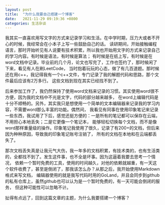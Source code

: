 ```yaml
---
layout: post
title:  "为什么我要自己搭建一个博客"
date:   2021-11-29 09:19:36 +0800
categories: 生活杂谈
---
```

我其实一直喜欢用写文字的方式来记录学习和生活。在中学时期，压力大或者不开心的时候，我经常会在小本子上写一些鼓励自己的话。
读研期间，开始接触编程语言，那时开始听见有人说要有技术积累，所以我也开始用文字的方式来记录自己的学习内容。有时候是语法，有时候是算法；
有时候是在纸上写，有时候是在word文档中记录。毕业前的几个月，论文也写完了，工作也签约了，那时候闲了下来，看见有人在刷LeetCode，
当时抱着玩玩的心态，做了有几百道题。那时候还在用c++，我记得我有一个c++文件，专门记录了我的解题代码和思路，那个文件最后应该有2万多行。
这些文档到现在其实已经找不到了。

后来参加工作了，我仍然保持了使用word文档来记录的习惯。其实使用word很不方便，因为我的文档中不光是文字，代码的部分越来越多，
在word上编辑代码是十分不顺畅的。另外，其实我只是想使用一个简单的文本编辑器来记录我的学习内容，不需要word那么丰富的功能。偶然间，
我看见有同事在使用印象笔记来记录一些东西，我试用了下后，感觉还挺方便的：一是所有的笔记都可以保存在云端，不用担心本地丢失；二是它更像一个笔记本，
能够轻松切换每个文档，而不是像word那样重量级的操作。印象笔记我使用了很久，记录了有200+的文档，但后来因为种种原因，导致我的印象笔记账号注销了，
所有的文档在本地和在云端都丢失了。

那次文档丢失真是让我元气大伤，我一年多的文档积累，有技术类的，也有生活类的，全都找不到了。发生这件事，也不全是坏事。因为这逼着我要去思考一个情况，
依赖一个暂时免费的工具，使用的时间越久，对他的依赖就越重，有一天这个软件收费了，甚至是倒闭了，那我该怎么办？从那之后，我开始使用Markdown格式来写文档，
编辑器使用的就是我写代码时用的GoLand，并且会同步到github的私有仓库上，虽然github也可以认为是一个暂时免费的，有一天可能会倒闭的服务， 但这种可能性可以忽略不计。

扯得有点远了，回到这篇文章的主题，为什么我要搭建一个博客？


